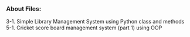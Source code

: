
### About Files:
3-1. Simple Library Management System using Python class and methods
5-1. Cricket score board management system (part 1) using OOP 
